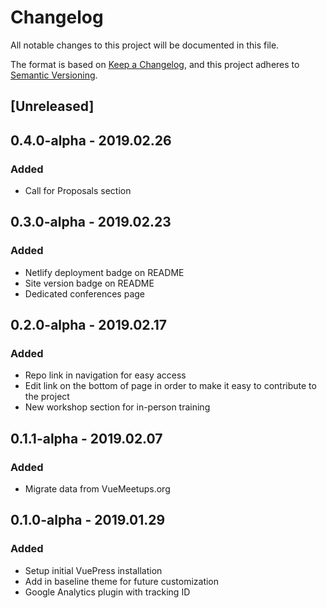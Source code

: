 # Changelog
All notable changes to this project will be documented in this file.

The format is based on [Keep a Changelog](https://keepachangelog.com/en/1.0.0/),
and this project adheres to [Semantic Versioning](https://semver.org/spec/v2.0.0.html).

## [Unreleased]

## 0.4.0-alpha - 2019.02.26
### Added
- Call for Proposals section

## 0.3.0-alpha - 2019.02.23
### Added
- Netlify deployment badge on README
- Site version badge on README
- Dedicated conferences page

## 0.2.0-alpha - 2019.02.17
### Added
- Repo link in navigation for easy access
- Edit link on the bottom of page in order to make it easy to contribute to the project
- New workshop section for in-person training

## 0.1.1-alpha - 2019.02.07
### Added
- Migrate data from VueMeetups.org

## 0.1.0-alpha - 2019.01.29
### Added
- Setup initial VuePress installation
- Add in baseline theme for future customization
- Google Analytics plugin with tracking ID
